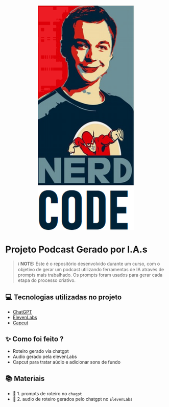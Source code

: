 <p align="center">
<img 
    src="./assets/cover.png"
    width="300"
/>
</p>

# Projeto Podcast Gerado por I.A.s


 > ℹ️ **NOTE:** 
Este é o repositório desenvolvido durante um curso, com o objetivo de gerar um podcast utilizando ferramentas de IA através de prompts mais trabalhado.
Os prompts foram usados para gerar cada etapa do processo criativo.

## 💻 Tecnologias utilizadas no projeto

- [ChatGPT](https://chat.openai.com/) 
- [ElevenLabs](https://beta.elevenlabs.io/)
- [Capcut](https://www.capcut.com/pt-br/)

## ✨ Como foi feito ?

- Roteiro gerado via chatgpt
- Audio gerado pela elevenLabs
- Capcut para tratar aúdio e adicionar sons de fundo

## 📚 Materiais
- 🤖 1. prompts de roteiro no `chagpt`
- 🤖 2. audio de roteiro gerados pelo chatgpt no  `ElevenLabs`

